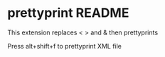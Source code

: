 # prettyprint README

This extension replaces &lt; &gt; and &amp; then prettyprints

Press alt+shift+f to prettyprint XML file

